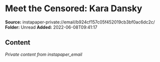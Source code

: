 # Meet the Censored: Kara Dansky

**Source:** instapaper-private://email/b924cf157c05f452019cb3bf0ac6dc2c/
**Folder:** Unread
**Added:** 2022-06-08T09:41:17




## Content
*Private content from instapaper_email*
